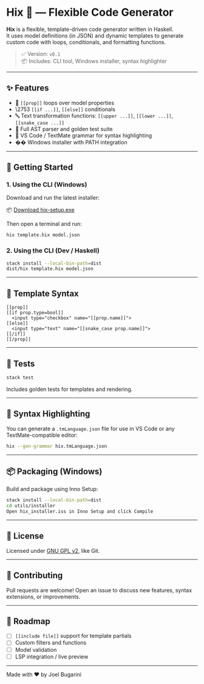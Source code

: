 # Hix 🯩 — Flexible Code Generator

**Hix** is a flexible, template-driven code generator written in Haskell.  
It uses model definitions (in JSON) and dynamic templates to generate custom code with loops, conditionals, and formatting functions.

> ✅ Version: `v0.1`  
> 📦 Includes: CLI tool, Windows installer, syntax highlighter

---

## ✨ Features

- 🔁 `[[prop]]` loops over model properties
- \2753 `[[if ...]]`, `[[else]]` conditionals
- 🔤 Text transformation functions: `[[upper ...]]`, `[[lower ...]]`, `[[snake_case ...]]`
- 🧠 Full AST parser and golden test suite
- 🎨 VS Code / TextMate grammar for syntax highlighting
- �� Windows installer with PATH integration

---

## 🚀 Getting Started

### 1. Using the CLI (Windows)

Download and run the latest installer:

📦 [Download hix-setup.exe](https://github.com/yourusername/hix/releases)

Then open a terminal and run:

```bash
hix template.hix model.json
```

### 2. Using the CLI (Dev / Haskell)

```bash
stack install --local-bin-path=dist
dist/hix template.hix model.json
```

---

## 📂 Template Syntax

```hix
[[prop]]
[[if prop.type=bool]]
  <input type="checkbox" name="[[prop.name]]">
[[else]]
  <input type="text" name="[[snake_case prop.name]]">
[[/if]]
[[/prop]]
```

---

## 🧪 Tests

```bash
stack test
```

Includes golden tests for templates and rendering.

---

## 🎨 Syntax Highlighting

You can generate a `.tmLanguage.json` file for use in VS Code or any TextMate-compatible editor:

```bash
hix --gen-grammar hix.tmLanguage.json
```

---

## 📦 Packaging (Windows)

Build and package using Inno Setup:

```bash
stack install --local-bin-path=dist
cd utils/installer
Open hix_installer.iss in Inno Setup and click Compile
```

---

## 📄 License

Licensed under [GNU GPL v2](LICENSE), like Git.

---

## 🤝 Contributing

Pull requests are welcome! Open an issue to discuss new features, syntax extensions, or improvements.

---

## 🧠 Roadmap

- [ ] `[[include file]]` support for template partials
- [ ] Custom filters and functions
- [ ] Model validation
- [ ] LSP integration / live preview

---

Made with ❤️ by Joel Bugarini

